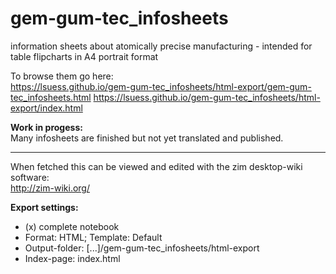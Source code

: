 # gem-gum-tec_infosheets
information sheets about atomically precise manufacturing - intended for table flipcharts in A4 portrait format

To browse them go here:<br />
https://lsuess.github.io/gem-gum-tec_infosheets/html-export/gem-gum-tec_infosheets.html
https://lsuess.github.io/gem-gum-tec_infosheets/html-export/index.html

**Work in progess:**<br />
Many infosheets are finished but not yet translated and published.

----

When fetched this can be viewed and edited with the zim desktop-wiki software:<br />
http://zim-wiki.org/

**Export settings:**
* (x) complete notebook
* Format: HTML; Template: Default
* Output-folder: [...]/gem-gum-tec_infosheets/html-export
* Index-page: index.html
